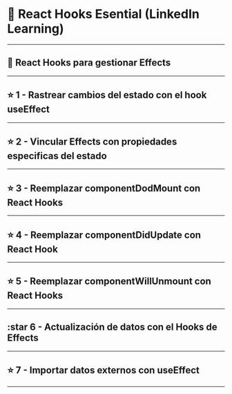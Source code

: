 # :book: React Hooks Esential (LinkedIn Learning)

---

## :star2: React Hooks para gestionar Effects

---

## :star: 1 -  Rastrear cambios del estado con el hook useEffect

---

## :star: 2 - Vincular Effects con propiedades especificas del estado

---

## :star: 3 - Reemplazar componentDodMount con React Hooks

---

## :star: 4 - Reemplazar componentDidUpdate con React Hook

---

## :star: 5 - Reemplazar componentWillUnmount con React Hooks

---

## :star 6 - Actualización de datos con el Hooks de Effects

---

## :star: 7 - Importar datos externos con useEffect

---
